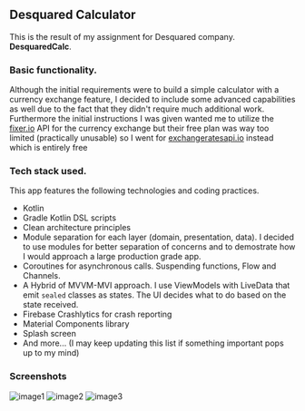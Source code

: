 Desquared Calculator
-------------------------

This is the result of my assignment for Desquared company. **DesquaredCalc**. 

### Basic functionality.
Although the initial requirements were to build a simple calculator with a currency exchange feature, I decided to include some advanced capabilities as well due to the fact that they didn't require much additional work.
Furthermore the initial instructions I was given wanted me to utilize the [fixer.io](https://fixer.io/) API for the currency exchange but their free plan was way too limited (practically unusable) so I went for [exchangeratesapi.io](https://exchangeratesapi.io/) instead which is entirely free

### Tech stack used.

This app features the following technologies and coding practices.

- Kotlin
- Gradle Kotlin DSL scripts
- Clean architecture principles
- Module separation for each layer (domain, presentation, data). I decided to use modules for better separation of concerns and to demostrate how I would approach a large production grade app.
- Coroutines for asynchronous calls. Suspending functions, Flow and Channels.
- A Hybrid of MVVM-MVI approach. I use ViewModels with LiveData that emit `sealed` classes as states. The UI decides what to do based on the state received.
- Firebase Crashlytics for crash reporting
- Material Components library
- Splash screen
- And more... (I may keep updating this list if something important pops up to my mind)

### Screenshots

![image1](https://user-images.githubusercontent.com/4888330/87777222-c7d81000-c831-11ea-8cde-3e0e2a0e3322.png)
![image2](https://user-images.githubusercontent.com/4888330/87777267-dcb4a380-c831-11ea-897a-7074836d0559.png)
![image3](https://user-images.githubusercontent.com/4888330/87777305-e9d19280-c831-11ea-8992-507d662cf92f.png)
